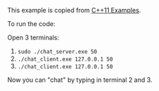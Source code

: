 This example is copied from [C++11 Examples](https://www.boost.org/doc/libs/1_70_0/doc/html/boost_asio/examples/cpp11_examples.html).

To run the code:

Open 3 terminals:
1. `sudo ./chat_server.exe 50`
2. `./chat_client.exe 127.0.0.1 50`
3. `./chat_client.exe 127.0.0.1 50`

Now you can "chat" by typing in terminal 2 and 3.